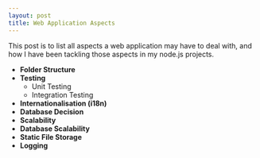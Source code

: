 ```yaml
---
layout: post
title: Web Application Aspects
---
```


This post is to list all aspects a web application may have to deal with, and how I have been tackling those aspects in my node.js projects.

- **Folder Structure**
- **Testing**
  - Unit Testing
  - Integration Testing
- **Internationalisation (i18n)**
- **Database Decision**
- **Scalability**
- **Database Scalability**
- **Static File Storage**
- **Logging**
